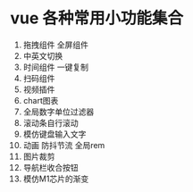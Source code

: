 # vue 各种常用小功能集合

1. 拖拽组件 全屏组件
2. 中英文切换
3. 时间组件 一键复制
4. 扫码组件
5. 视频插件
6. chart图表
7. 全局数字单位过滤器
8. 滚动条自行滚动
9. 模仿键盘输入文字
10. 动画 防抖节流 全局rem
11. 图片裁剪
12. 导航栏收合按钮
13. 模仿M1芯片的渐变

